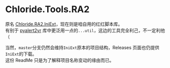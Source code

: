 # Chloride.Tools.RA2
原名 [Chloride.RA2.IniExt](https://github.com/ClLab-YR/Chloride.Tools.RA2/blob/master/README.IniExt.md)，现在则是咱自用的红红脚本库。  
有别于 [pyalert2yr](https://github.com/ClLab-YR/pyalert2yr) 库中更泛用一点的`...util`，这边的工具完全利己，不一定利他（

当然，`master`分支仍然会维持`IniExt`原本的项目结构，Releases 页面也仍提供`IniExt`的下载。  
这份 ReadMe 只是为了解释项目名称变动的缘由而已。
